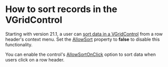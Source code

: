 # How to sort records in the VGridControl


Starting with version 21.1, a user can [sort data in a VGridControl](http://docs.devexpress.devx/WindowsForms/403034/controls-and-libraries/vertical-grid/sorting?v=21.1) from a row header's context menu.
Set the [AllowSort](http://docs.devexpress.devx/WindowsForms/DevExpress.XtraVerticalGrid.VGridOptionsBehavior.AllowSort?v=21.1) property to **false** to disable this functionality.

You can enable the control's [AllowSortOnClick](http://docs.devexpress.devx/WindowsForms/DevExpress.XtraVerticalGrid.VGridOptionsBehavior.AllowSortOnClick?v=21.1) option to sort data when users click on a row header. 




